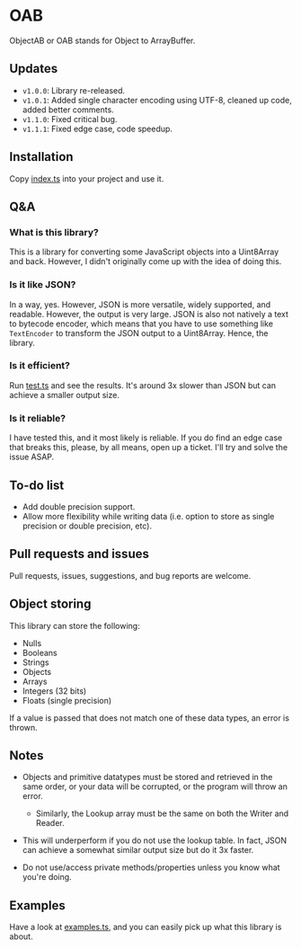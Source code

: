 # OAB

ObjectAB or OAB stands for Object to ArrayBuffer.

## Updates

* `v1.0.0`: Library re-released.
* `v1.0.1`: Added single character encoding using UTF-8, cleaned up code, added better comments.
* `v1.1.0`: Fixed critical bug.
* `v1.1.1`: Fixed edge case, code speedup.

## Installation

Copy [index.ts](./index.ts) into your project and use it.

## Q&A

### What is this library?

This is a library for converting some JavaScript objects into a Uint8Array and back. However, I didn't originally come up with the idea of doing this.

### Is it like JSON?

In a way, yes. However, JSON is more versatile, widely supported, and readable. However, the output is very large. JSON is also not natively a text to bytecode encoder, which means that you have to use something like `TextEncoder` to transform the JSON output to a Uint8Array. Hence, the library.

### Is it efficient?

Run [test.ts](./test.ts) and see the results. It's around 3x slower than JSON but can achieve a smaller output size.

### Is it reliable?

I have tested this, and it most likely is reliable. If you do find an edge case that breaks this, please, by all means, open up a ticket. I'll try and solve the issue ASAP.

## To-do list

* Add double precision support.
* Allow more flexibility while writing data (i.e. option to store as single precision or double precision, etc).

## Pull requests and issues

Pull requests, issues, suggestions, and bug reports are welcome.

## Object storing

This library can store the following:

* Nulls
* Booleans
* Strings
* Objects 
* Arrays
* Integers (32 bits)
* Floats (single precision)

If a value is passed that does not match one of these data types, an error is thrown.

## Notes

* Objects and primitive datatypes must be stored and retrieved in the same order, or your data will be corrupted, or the program will throw an error.

    * Similarly, the Lookup array must be the same on both the Writer and Reader.

* This will underperform if you do not use the lookup table. In fact, JSON can achieve a somewhat similar output size but do it 3x faster.

* Do not use/access private methods/properties unless you know what you're doing.

## Examples

Have a look at [examples.ts](./examples.ts), and you can easily pick up what this library is about.